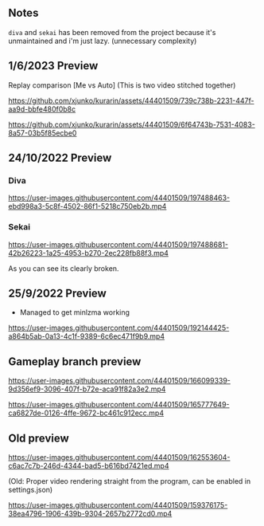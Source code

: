 ## Notes

`diva` and `sekai` has been removed from the project because it's unmaintained and i'm just lazy. (unnecessary complexity)

## 1/6/2023 Preview
Replay comparison [Me vs Auto] (This is two video stitched together)

https://github.com/xjunko/kurarin/assets/44401509/739c738b-2231-447f-aa9d-bbfe480f0b8c

https://github.com/xjunko/kurarin/assets/44401509/6f64743b-7531-4083-8a57-03b5f85ecbe0

## 24/10/2022 Preview

### Diva

https://user-images.githubusercontent.com/44401509/197488463-ebd998a3-5c8f-4502-86f1-5218c750eb2b.mp4

### Sekai

https://user-images.githubusercontent.com/44401509/197488681-42b26223-1a25-4953-b270-2ec228fb88f3.mp4

As you can see its clearly broken.

## 25/9/2022 Preview

- Managed to get minlzma working

https://user-images.githubusercontent.com/44401509/192144425-a864b5ab-0a13-4c1f-9389-6c6ec471f9b9.mp4

## Gameplay branch preview

https://user-images.githubusercontent.com/44401509/166099339-9d356ef9-3096-407f-b72e-aca91f82a3e2.mp4

https://user-images.githubusercontent.com/44401509/165777649-ca6827de-0126-4ffe-9672-bc461c912ecc.mp4

## Old preview

https://user-images.githubusercontent.com/44401509/162553604-c6ac7c7b-246d-4344-bad5-b616bd7421ed.mp4

(Old: Proper video rendering straight from the program, can be enabled in settings.json)

https://user-images.githubusercontent.com/44401509/159376175-38ea4796-1906-439b-9304-2657b2772cd0.mp4
